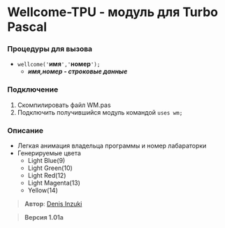 # Wellcome-TPU - модуль для Turbo Pascal
### Процедуры для вызова
* `wellcome('`**имя**`','`**номер**`');`
  * ***имя,номер - строковые данные***
### Подключение
1. Скомпилировать файл WM.pas
2. Подключить получившийся модуль командой `uses wm;`
### Описание
* Легкая анимация владельца программы и номер лабараторки
* Генерируемые цвета
  * Light Blue(9)
  * Light Green(10)
  * Light Red(12)
  * Light Magenta(13)
  * Yellow(14)

>  **Автор**: [Denis Inzuki](https://github.com/InzukiOrg "Denis Inzuki")

> **Версия 1.01a**
